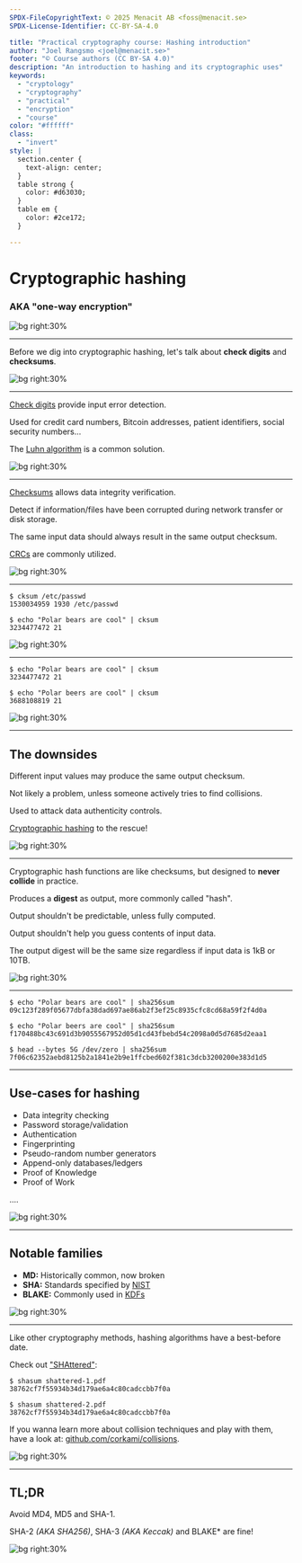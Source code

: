 ```yaml
---
SPDX-FileCopyrightText: © 2025 Menacit AB <foss@menacit.se>
SPDX-License-Identifier: CC-BY-SA-4.0

title: "Practical cryptography course: Hashing introduction"
author: "Joel Rangsmo <joel@menacit.se>"
footer: "© Course authors (CC BY-SA 4.0)"
description: "An introduction to hashing and its cryptographic uses"
keywords:
  - "cryptology"
  - "cryptography"
  - "practical"
  - "encryption"
  - "course"
color: "#ffffff"
class:
  - "invert"
style: |
  section.center {
    text-align: center;
  }
  table strong {
    color: #d63030;
  }
  table em {
    color: #2ce172;
  }

---
```

<!-- _footer: "%ATTRIBUTION_PREFIX% David Revoy (CC BY 3.0)" -->
# Cryptographic hashing
### AKA "one-way encryption"

![bg right:30%](images/10-cyberpunk.jpg)

---
<!-- _footer: "%ATTRIBUTION_PREFIX% Gytis B (CC BY-SA 2.0)" -->
Before we dig into cryptographic hashing,
let's talk about **check digits** and **checksums**.

![bg right:30%](images/10-vechicle_graveyard.jpg)

---
<!-- _footer: "%ATTRIBUTION_PREFIX% Gytis B (CC BY-SA 2.0)" -->
[Check digits](https://en.wikipedia.org/wiki/Check_digit) provide input error detection.  
  
Used for credit card numbers, Bitcoin addresses, patient identifiers, social security numbers...
  
The [Luhn algorithm](https://en.wikipedia.org/wiki/Luhn_algorithm) is a common solution.

<!--
https://simplycalc.com/luhn-calculate.php
https://simplycalc.com/luhn-validate.php
-->

![bg right:30%](images/10-vechicle_graveyard.jpg)

---
<!-- _footer: "%ATTRIBUTION_PREFIX% Gytis B (CC BY-SA 2.0)" -->
[Checksums](https://en.wikipedia.org/wiki/Checksum) allows data integrity verification.  
  
Detect if information/files have been corrupted during network transfer or disk storage.  
  
The same input data should always result in the same output checksum.
  
[CRCs](https://en.wikipedia.org/wiki/Cyclic_redundancy_check) are commonly utilized.

![bg right:30%](images/10-vechicle_graveyard.jpg)

---
<!-- _footer: "%ATTRIBUTION_PREFIX% Gytis B (CC BY-SA 2.0)" -->
```
$ cksum /etc/passwd
1530034959 1930 /etc/passwd

$ echo "Polar bears are cool" | cksum
3234477472 21
```

![bg right:30%](images/10-vechicle_graveyard.jpg)

---
<!-- _footer: "%ATTRIBUTION_PREFIX% Gytis B (CC BY-SA 2.0)" -->
```
$ echo "Polar bears are cool" | cksum
3234477472 21

$ echo "Polar beers are cool" | cksum
3688108819 21
```

![bg right:30%](images/10-vechicle_graveyard.jpg)

---
<!-- _footer: "%ATTRIBUTION_PREFIX% Dennis van Zuijlekom (CC BY-SA 2.0)" -->
## The downsides
Different input values may produce the same output checksum.  
  
Not likely a problem, unless someone actively tries to find collisions.  
  
Used to attack data authenticity controls.  
  
[Cryptographic hashing](https://en.wikipedia.org/wiki/Cryptographic_hash_function) to the rescue!

![bg right:30%](images/10-gnome.jpg)

---
<!-- _footer: "%ATTRIBUTION_PREFIX% Mauricio Snap (CC BY 2.0)" -->
Cryptographic hash functions are like checksums,
but designed to **never collide** in practice.  

Produces a **digest** as output,
more commonly called "hash".
  
Output shouldn't be predictable,
unless fully computed.  

Output shouldn't help you guess
contents of input data.

The output digest will be the same size
regardless if input data is 1kB or 10TB.  

![bg right:30%](images/10-eye.jpg)

---
```
$ echo "Polar bears are cool" | sha256sum
09c123f289f05677dbfa38dad697ae86ab2f3ef25c8935cfc8cd68a59f2f4d0a

$ echo "Polar beers are cool" | sha256sum
f170488bc43c691d3b9055567952d05d1cd43fbebd54c2098a0d5d7685d2eaa1

$ head --bytes 5G /dev/zero | sha256sum
7f06c62352aebd8125b2a1841e2b9e1ffcbed602f381c3dcb3200200e383d1d5
```

---
<!-- _footer: "%ATTRIBUTION_PREFIX% Mauricio Snap (CC BY 2.0)" -->
## Use-cases for hashing
- Data integrity checking
- Password storage/validation
- Authentication
- Fingerprinting
- Pseudo-random number generators
- Append-only databases/ledgers
- Proof of Knowledge
- Proof of Work

....

![bg right:30%](images/10-eye.jpg)

---
<!-- _footer: "%ATTRIBUTION_PREFIX% Mauricio Snap (CC BY 2.0)" -->
## Notable families
- **MD:** Historically common, now broken
- **SHA:** Standards specified by [NIST](https://en.wikipedia.org/wiki/NIST)
- **BLAKE:** Commonly used in [KDFs](https://en.wikipedia.org/wiki/Key_derivation_function)

![bg right:30%](images/10-eye.jpg)

---
<!-- _footer: "%ATTRIBUTION_PREFIX% Elly Jonez (CC BY 2.0)" -->
Like other cryptography methods, hashing algorithms have a best-before date.  
  
Check out ["SHAttered"](https://shattered.io/):

```
$ shasum shattered-1.pdf 
38762cf7f55934b34d179ae6a4c80cadccbb7f0a

$ shasum shattered-2.pdf 
38762cf7f55934b34d179ae6a4c80cadccbb7f0a
```

If you wanna learn more about collision techniques and play with them, have a look at:
[github.com/corkami/collisions](https://github.com/corkami/collisions).

![bg right:30%](images/10-caution.jpg)

<!--
https://shattered.io/static/shattered.png
-->

---
<!-- _footer: "%ATTRIBUTION_PREFIX% Elly Jonez (CC BY 2.0)" -->
## TL;DR
Avoid MD4, MD5 and SHA-1.

SHA-2 _(AKA SHA256)_, SHA-3 _(AKA Keccak)_
and BLAKE\* are fine!

![bg right:30%](images/10-caution.jpg)
